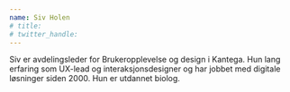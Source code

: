 ```yaml
---
name: Siv Holen
# title: 
# twitter_handle: 
---
```

Siv er avdelingsleder for Brukeropplevelse og design i Kantega. Hun lang erfaring som UX-lead og interaksjonsdesigner og har jobbet med digitale løsninger siden 2000. Hun er utdannet biolog.
